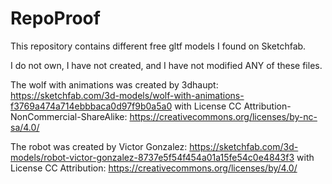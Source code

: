 # RepoProof
This repository contains different free gltf models I found on Sketchfab.

I do not own, I have not created, and I have not modified ANY of these files.  

The wolf with animations was created by 3dhaupt: https://sketchfab.com/3d-models/wolf-with-animations-f3769a474a714ebbbaca0d97f9b0a5a0 with License CC Attribution-NonCommercial-ShareAlike: https://creativecommons.org/licenses/by-nc-sa/4.0/

The robot was created by Victor Gonzalez: https://sketchfab.com/3d-models/robot-victor-gonzalez-8737e5f54f454a01a15fe54c0e4843f3 with License CC Attribution: https://creativecommons.org/licenses/by/4.0/
